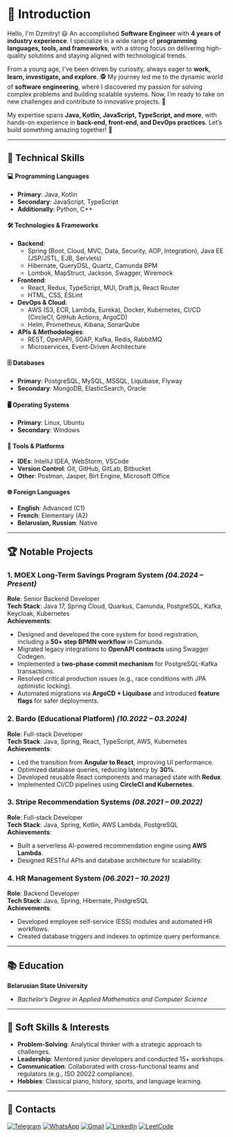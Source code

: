 # 👋 Introduction

Hello, I'm Dzmitry! 😃 An accomplished **Software Engineer** with **4 years of industry experience**. I specialize in a wide range of **programming languages, tools, and frameworks**, with a strong focus on delivering high-quality solutions and staying aligned with technological trends.

From a young age, I've been driven by curiosity, always eager to **work, learn, investigate, and explore**. 🕵️ My journey led me to the dynamic world of **software engineering**, where I discovered my passion for solving complex problems and building scalable systems. Now, I’m ready to take on new challenges and contribute to innovative projects. 💪

My expertise spans **Java, Kotlin, JavaScript, TypeScript, and more**, with hands-on experience in **back-end, front-end, and DevOps practices**. Let’s build something amazing together! 🌟

---

## 🚀 Technical Skills

#### 💻 Programming Languages  
- **Primary**: Java, Kotlin  
- **Secondary**: JavaScript, TypeScript  
- **Additionally**: Python, C++ 

#### 🛠️ Technologies & Frameworks  
- **Backend**:  
  - Spring (Boot, Cloud, MVC, Data, Security, AOP, Integration), Java EE (JSP/JSTL, EJB, Servlets)  
  - Hibernate, QueryDSL, Quartz, Camunda BPM  
  - Lombok, MapStruct, Jackson, Swagger, Wiremock  
- **Frontend**:  
  - React, Redux, TypeScript, MUI, Draft.js, React Router  
  - HTML, CSS, ESLint  
- **DevOps & Cloud**:  
  - AWS (S3, ECR, Lambda, Eureka), Docker, Kubernetes, CI/CD (CircleCI, GitHub Actions, ArgoCD)  
  - Helm, Prometheus, Kibana, SonarQube  
- **APIs & Methodologies**:  
  - REST, OpenAPI, SOAP, Kafka, Redis, RabbitMQ  
  - Microservices, Event-Driven Architecture  

#### 🗄️ Databases  
- **Primary**: PostgreSQL, MySQL, MSSQL, Liquibase, Flyway  
- **Secondary**: MongoDB, ElasticSearch, Oracle  

#### 🖥️ Operating Systems  
- **Primary**: Linux, Ubuntu  
- **Secondary**: Windows  

#### 🧰 Tools & Platforms  
- **IDEs**: IntelliJ IDEA, WebStorm, VSCode  
- **Version Control**: Git, GitHub, GitLab, Bitbucket  
- **Other**: Postman, Jasper, Birt Engine, Microsoft Office  

#### 🌐 Foreign Languages  
- **English**: Advanced (C1)  
- **French**: Elementary (A2)  
- **Belarusian, Russian**: Native  

---

## 🏆 Notable Projects  

### 1. **MOEX Long-Term Savings Program System** *(04.2024 – Present)*  
**Role**: Senior Backend Developer  
**Tech Stack**: Java 17, Spring Cloud, Quarkus, Camunda, PostgreSQL, Kafka, Keycloak, Kubernetes  
**Achievements**:  
- Designed and developed the core system for bond registration, including a **50+ step BPMN workflow** in Camunda.  
- Migrated legacy integrations to **OpenAPI contracts** using Swagger Codegen.  
- Implemented a **two-phase commit mechanism** for PostgreSQL-Kafka transactions.  
- Resolved critical production issues (e.g., race conditions with JPA optimistic locking).  
- Automated migrations via **ArgoCD + Liquibase** and introduced **feature flags** for safer deployments.  

### 2. **Bardo (Educational Platform)** *(10.2022 – 03.2024)*  
**Role**: Full-stack Developer  
**Tech Stack**: Java, Spring, React, TypeScript, AWS, Kubernetes  
**Achievements**:  
- Led the transition from **Angular to React**, improving UI performance.  
- Optimized database queries, reducing latency by **30%**.  
- Developed reusable React components and managed state with **Redux**.  
- Implemented CI/CD pipelines using **CircleCI and Kubernetes**.  

### 3. **Stripe Recommendation Systems** *(08.2021 – 09.2022)*  
**Role**: Full-stack Developer  
**Tech Stack**: Java, Spring, Kotlin, AWS Lambda, PostgreSQL  
**Achievements**:  
- Built a serverless AI-powered recommendation engine using **AWS Lambda**.  
- Designed RESTful APIs and database architecture for scalability.  

### 4. **HR Management System** *(06.2021 – 10.2021)*  
**Role**: Backend Developer  
**Tech Stack**: Java, Spring, Hibernate, PostgreSQL  
**Achievements**:  
- Developed employee self-service (ESS) modules and automated HR workflows.  
- Created database triggers and indexes to optimize query performance.  

---

## 📚 Education  
**Belarusian State University**  
- *Bachelor’s Degree in Applied Mathematics and Computer Science*  

---

## 🌟 Soft Skills & Interests  
- **Problem-Solving**: Analytical thinker with a strategic approach to challenges.  
- **Leadership**: Mentored junior developers and conducted 15+ workshops.  
- **Communication**: Collaborated with cross-functional teams and regulators (e.g., ISO 20022 compliance).  
- **Hobbies**: Classical piano, history, sports, and language learning.  

---

## 📱 Contacts  
[![Telegram](https://img.shields.io/badge/Telegram-2CA5E0?style=flat&logo=telegram&logoColor=white)](https://t.me/Dzima_Sh) [![WhatsApp](https://img.shields.io/badge/WhatsApp-25D366?style=flat&logo=whatsapp&logoColor=white)](https://wa.me/375447723977) [![Gmail](https://img.shields.io/badge/Gmail-D14836?style=flat&logo=gmail&logoColor=white)](mailto:dzmitry.shushkevich@gmail.com) [![LinkedIn](https://img.shields.io/badge/LinkedIn-0077B5?style=flat&logo=linkedin&logoColor=white)](https://www.linkedin.com/in/dmitry-shushkevich) [![LeetCode](https://img.shields.io/badge/LeetCode-FFA116?style=flat&logo=leetcode&logoColor=white)](https://leetcode.com/u/Dzima_Sh/)


